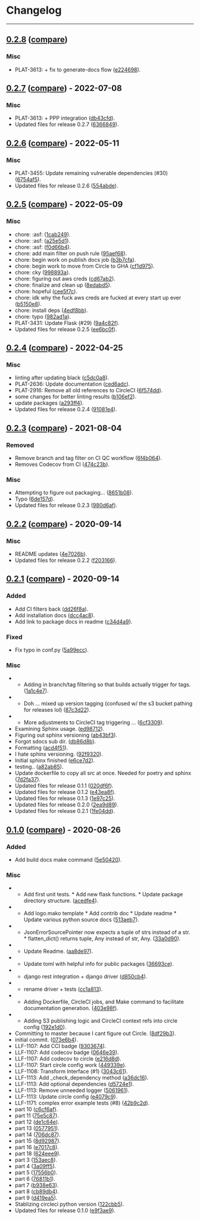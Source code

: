 # Changelog
---

## [0.2.8](https://github.com/LeafLink/pyll-json-errors/releases/tag/0.2.8) ([compare](https://github.com/LeafLink/pyll-json-errors/compare/0.2.7...0.2.8))

### Misc
- PLAT-3613: + fix to generate-docs flow ([e224698](https://github.com/LeafLink/pyll-json-errors/commit/e224698ae910470bfe37ab3b7cfe9e1b4010c3a2)).


## [0.2.7](https://github.com/LeafLink/pyll-json-errors/releases/tag/0.2.7) ([compare](https://github.com/LeafLink/pyll-json-errors/compare/0.2.6...0.2.7)) - 2022-07-08

### Misc
- PLAT-3613: + PPP integration ([db43cfd](https://github.com/LeafLink/pyll-json-errors/commit/db43cfddf520b7a10d1982e587f1792349ee4f17)).
- Updated files for release 0.2.7 ([6366849](https://github.com/LeafLink/pyll-json-errors/commit/6366849b99440b952b6f7da57004b123a6f0cd09)).


## [0.2.6](https://github.com/LeafLink/pyll-json-errors/releases/tag/0.2.6) ([compare](https://github.com/LeafLink/pyll-json-errors/compare/0.2.5...0.2.6)) - 2022-05-11

### Misc
- PLAT-3455: Update remaining vulnerable dependencies (#30) ([6754af5](https://github.com/LeafLink/pyll-json-errors/commit/6754af5f900a2c2fc3ca876d2ffe58aa027e1c08)).
- Updated files for release 0.2.6 ([554abde](https://github.com/LeafLink/pyll-json-errors/commit/554abde28dc373d406f3c89355ed4b7d5c009a30)).


## [0.2.5](https://github.com/LeafLink/pyll-json-errors/releases/tag/0.2.5) ([compare](https://github.com/LeafLink/pyll-json-errors/compare/0.2.4...0.2.5)) - 2022-05-09

### Misc
- chore: :asf: ([1cab249](https://github.com/LeafLink/pyll-json-errors/commit/1cab249b05aa625f296b1956ea378b88c40975a4)).
- chore: :asf: ([a25e5d1](https://github.com/LeafLink/pyll-json-errors/commit/a25e5d1779d0aef5b32b3e09bbb963071d704c7d)).
- chore: :asf: ([f0d66b4](https://github.com/LeafLink/pyll-json-errors/commit/f0d66b450c59e3fd3680d29847abee5a81f01760)).
- chore: add main filter on push rule ([95aef68](https://github.com/LeafLink/pyll-json-errors/commit/95aef68354038b1963fa0caec0a5b6495adb9d38)).
- chore: begin work on publish docs job ([b3b7cfa](https://github.com/LeafLink/pyll-json-errors/commit/b3b7cfac2607c17cc2a09990bc50382d15c55ad1)).
- chore: begin work to move from Circle to GHA ([cf1d975](https://github.com/LeafLink/pyll-json-errors/commit/cf1d9750dacb10ef8f6872a22af80b054b25e004)).
- chore: cky ([998893a](https://github.com/LeafLink/pyll-json-errors/commit/998893ac01bbacff90fd3718bd263ba75b27caa7)).
- chore: figuring out aws creds ([cd67ab2](https://github.com/LeafLink/pyll-json-errors/commit/cd67ab29c430d133437f03f13ba54f7ae090629a)).
- chore: finalize and clean up ([8edabd5](https://github.com/LeafLink/pyll-json-errors/commit/8edabd52ce4fa50aea7fddee05dc170b8ea520a9)).
- chore: hopeful ([cee5f7c](https://github.com/LeafLink/pyll-json-errors/commit/cee5f7cde931c9a6b193c8c45d8c2b15639b0260)).
- chore: idk why the fuck aws creds are fucked at every start up ever ([b5150e8](https://github.com/LeafLink/pyll-json-errors/commit/b5150e8890d6bc85015c6bd7b82c356cd8bf33b6)).
- chore: install deps ([4edf8bb](https://github.com/LeafLink/pyll-json-errors/commit/4edf8bb92220fdf18b9c2b22d0ba75c53ac24044)).
- chore: typo ([982ad1a](https://github.com/LeafLink/pyll-json-errors/commit/982ad1aeeff7477143ad8b32e30cbc19c55b6106)).
- PLAT-3431: Update Flask (#29) ([9a4c82f](https://github.com/LeafLink/pyll-json-errors/commit/9a4c82ffdc34ea3648f57bae9f1754aeba969159)).
- Updated files for release 0.2.5 ([ee6bc0f](https://github.com/LeafLink/pyll-json-errors/commit/ee6bc0f2e06c23e8d0b1dea744ac0d405b7f1bd9)).


## [0.2.4](https://github.com/LeafLink/pyll-json-errors/releases/tag/0.2.4) ([compare](https://github.com/LeafLink/pyll-json-errors/compare/0.2.3...0.2.4)) - 2022-04-25

### Misc
- linting after updating black ([c5dc0a8](https://github.com/LeafLink/pyll-json-errors/commit/c5dc0a8e9314aa84e15dc65299f8e81fd6199346)).
- PLAT-2636: Update documentation ([ced6adc](https://github.com/LeafLink/pyll-json-errors/commit/ced6adc24a061ac9a0bbd6d33a7fcba71a2011bd)).
- PLAT-2916: Remove all old references to CircleCI ([6f574dd](https://github.com/LeafLink/pyll-json-errors/commit/6f574ddfd9e8ed55152820063542d52fd3c419a2)).
- some changes for better linting results ([b106ef2](https://github.com/LeafLink/pyll-json-errors/commit/b106ef287a4b7dcf0b2f451df3b67ee9317a69a7)).
- update packages ([a293ff4](https://github.com/LeafLink/pyll-json-errors/commit/a293ff44990b7c3706a2a3d2d6dd81d1e125c66b)).
- Updated files for release 0.2.4 ([91081e4](https://github.com/LeafLink/pyll-json-errors/commit/91081e4cfd771aac8927f2ba52ae6310e51f479e)).


## [0.2.3](https://github.com/LeafLink/pyll-json-errors/releases/tag/0.2.3) ([compare](https://github.com/LeafLink/pyll-json-errors/compare/0.2.2...0.2.3)) - 2021-08-04

### Removed
- Remove branch and tag filter on CI QC workflow ([6f4b064](https://github.com/LeafLink/pyll-json-errors/commit/6f4b06448e5db8ee99f4ad174a88d1a1274d0f2e)).
- Removes Codecov from CI ([474c23b](https://github.com/LeafLink/pyll-json-errors/commit/474c23b5da65940e0cd2b7a78f0b4fafe73c9b28)).

### Misc
- Attempting to figure out packaging... ([8651b08](https://github.com/LeafLink/pyll-json-errors/commit/8651b08adc6fc29a2f0036758ae769c6f1051d5b)).
- Typo ([6de157d](https://github.com/LeafLink/pyll-json-errors/commit/6de157ddd167b4f5b2f2e52b6902d4ec33ad281b)).
- Updated files for release 0.2.3 ([980d6af](https://github.com/LeafLink/pyll-json-errors/commit/980d6af27d741e87e0b6b27037177def19aae2da)).


## [0.2.2](https://github.com/LeafLink/pyll-json-errors/releases/tag/0.2.2) ([compare](https://github.com/LeafLink/pyll-json-errors/compare/0.2.1...0.2.2)) - 2020-09-14

### Misc
- README updates ([4e7026b](https://github.com/LeafLink/pyll-json-errors/commit/4e7026bc91b1369318a0e4c8c89ddf8a6e708c67)).
- Updated files for release 0.2.2 ([f203166](https://github.com/LeafLink/pyll-json-errors/commit/f20316612e09695dd09c0de2966a1d60ab7bae2b)).


## [0.2.1](https://github.com/LeafLink/pyll-json-errors/releases/tag/0.2.1) ([compare](https://github.com/LeafLink/pyll-json-errors/compare/0.1.0...0.2.1)) - 2020-09-14

### Added
- Add CI filters back ([dd26f8a](https://github.com/LeafLink/pyll-json-errors/commit/dd26f8a19a22acfbce2ccb6c0426417b24017da8)).
- Add installation docs ([dcc4ac8](https://github.com/LeafLink/pyll-json-errors/commit/dcc4ac86622b463050f849174ee98a1ea2249696)).
- Add link to package docs in readme ([c34d4a9](https://github.com/LeafLink/pyll-json-errors/commit/c34d4a94692c671b4015fd23f6561baf65a1430c)).

### Fixed
- Fix typo in conf.py ([5a99ecc](https://github.com/LeafLink/pyll-json-errors/commit/5a99eccff6dc7768cd20911789dd50f259782a0f)).

### Misc
- - Adding in branch/tag filtering so that builds actually trigger for tags. ([1a1c4e7](https://github.com/LeafLink/pyll-json-errors/commit/1a1c4e780de164c47a4a30ac8e7dfdcba92f63b2)).
- - Doh ... mixed up version tagging (confused w/ the s3 bucket pathing for releases lol) ([87c3d22](https://github.com/LeafLink/pyll-json-errors/commit/87c3d221b64f64ca2a40fb1ae428ed075c653d3b)).
- - More adjustments to CircleCI tag triggering ... ([6cf3309](https://github.com/LeafLink/pyll-json-errors/commit/6cf3309259c4f72430e1e981fc5537ed6509203c)).
- Examining Sphinx usage. ([ed98712](https://github.com/LeafLink/pyll-json-errors/commit/ed98712153b5f41b7bf4e8bce3c2b9af9fe91eed)).
- Figuring out sphinx versioning ([ab43bf3](https://github.com/LeafLink/pyll-json-errors/commit/ab43bf3453ca52052f71de273f9ec3d43b8bb870)).
- Forgot sdocs sub dir. ([db86d8b](https://github.com/LeafLink/pyll-json-errors/commit/db86d8b5b97f9f988b52b7806e63d716e326be93)).
- Formatting ([acd4f51](https://github.com/LeafLink/pyll-json-errors/commit/acd4f51a6d222ef8fa4827c988b26f571558f3e6)).
- I hate sphinx versioning. ([92f9320](https://github.com/LeafLink/pyll-json-errors/commit/92f932019383347b06d2db714003f91dc15d70fb)).
- Initial sphinx finished ([e6ce7d2](https://github.com/LeafLink/pyll-json-errors/commit/e6ce7d26ff04f18eb8cfce0e0b8dc2410bfac6ea)).
- testing.. ([a82ab85](https://github.com/LeafLink/pyll-json-errors/commit/a82ab85fba47bb57777bd54955b0326d197129fa)).
- Update dockerfile to copy all src at once. Needed for poetry and sphinx ([7d2fa37](https://github.com/LeafLink/pyll-json-errors/commit/7d2fa376bff7f8b8f00180b62592d0a5f7f966a6)).
- Updated files for release 0.1.1 ([020df6f](https://github.com/LeafLink/pyll-json-errors/commit/020df6fbb9c993975e740586ab7614cd93ec500e)).
- Updated files for release 0.1.2 ([e43ea8f](https://github.com/LeafLink/pyll-json-errors/commit/e43ea8fc6a2c7aef1713115ed44ff608efd3b05a)).
- Updated files for release 0.1.3 ([1e97c25](https://github.com/LeafLink/pyll-json-errors/commit/1e97c256bc752eb0cdbcfbc2d68fda60a11a7088)).
- Updated files for release 0.2.0 ([2ea9d89](https://github.com/LeafLink/pyll-json-errors/commit/2ea9d89829e8f5022dda1f02dae7596d91a61549)).
- Updated files for release 0.2.1 ([1fe04dd](https://github.com/LeafLink/pyll-json-errors/commit/1fe04ddd29ebd411acd5d10074eec4ce3970c878)).


## [0.1.0](https://github.com/LeafLink/pyll-json-errors/releases/tag/0.1.0) ([compare](https://github.com/LeafLink/pyll-json-errors/compare/073e6b4158d450ff89fe34df8073dd472e3e1b42...0.1.0)) - 2020-08-26

### Added
- Add build docs make command ([5e50420](https://github.com/LeafLink/pyll-json-errors/commit/5e504208ebf0a394a17f97a4a7bf7e64a5848087)).

### Misc
- * Add first unit tests. * Add new flask functions. * Update package directory structure. ([acedfe4](https://github.com/LeafLink/pyll-json-errors/commit/acedfe497aff48032ea6d5c326b25292452abe5e)).
- * Add logo.mako template * Add contrib doc * Update readme * Update various python source docs ([513aeb7](https://github.com/LeafLink/pyll-json-errors/commit/513aeb7fafcf03df66a73b089c263b13f1170d2d)).
- * JsonErrorSourcePointer now expects a tuple of strs instead of a str. * flatten_dict() returns tuple, Any instead of str, Any. ([33a0d90](https://github.com/LeafLink/pyll-json-errors/commit/33a0d90ad9218da8d34d6daa71d473587b8443db)).
- * Update Readme. ([aa8de97](https://github.com/LeafLink/pyll-json-errors/commit/aa8de97da93240fdf6cea747e119ea7fc1c5009c)).
- * Update toml with helpful info for public packages ([36693ce](https://github.com/LeafLink/pyll-json-errors/commit/36693ce0d5bd287bd20dbbc4893a3a3813d3a473)).
- + django rest integration + django driver ([d850cb4](https://github.com/LeafLink/pyll-json-errors/commit/d850cb46a5b0a102dc8ccd5917118a125cce1165)).
- + rename driver + tests ([cc1a813](https://github.com/LeafLink/pyll-json-errors/commit/cc1a813d501b5ad5ab3d0607cd324fc97b04ad28)).
- - Adding Dockerfile, CircleCI jobs, and Make command to facilitate documentation generation. ([403e98f](https://github.com/LeafLink/pyll-json-errors/commit/403e98fd2d23f15237774caf0030a4541c63e696)).
- - Adding S3 publishing logic and CircleCI context refs into circle config ([192e1d0](https://github.com/LeafLink/pyll-json-errors/commit/192e1d04af5d55c025c91c10e1ee06156f2948a7)).
- Committing to master because I cant figure out Circle. ([8df29b3](https://github.com/LeafLink/pyll-json-errors/commit/8df29b3e5639038cb9315f0e0caa77d63d95964b)).
- initial commit. ([073e6b4](https://github.com/LeafLink/pyll-json-errors/commit/073e6b4158d450ff89fe34df8073dd472e3e1b42)).
- LLF-1107: Add CCI badge ([9303674](https://github.com/LeafLink/pyll-json-errors/commit/930367439b4229bb1341468b99c9f9ae78027c66)).
- LLF-1107: Add codecov badge ([0646e39](https://github.com/LeafLink/pyll-json-errors/commit/0646e39119cc0eb0c1ea38c92886c37c11c9090d)).
- LLF-1107: Add codecov to circle ([e216d8d](https://github.com/LeafLink/pyll-json-errors/commit/e216d8d7f2580c8596bfac2c9f0c3483e6cf7a35)).
- LLF-1107: Start circle config work ([449339e](https://github.com/LeafLink/pyll-json-errors/commit/449339e04c44524ffa6e562ed68ffeb77127104c)).
- LLF-1108: Transform Interface (#1) ([3043c61](https://github.com/LeafLink/pyll-json-errors/commit/3043c616fc01caec5a96de0227655f44ffb2eb9c)).
- LLF-1113: Add _check_dependency method ([a36dc16](https://github.com/LeafLink/pyll-json-errors/commit/a36dc1622a4d4a0144564411e93168a327928d10)).
- LLF-1113: Add optional dependencies ([d5724e1](https://github.com/LeafLink/pyll-json-errors/commit/d5724e150dd51701522ae458575efcd2ce387571)).
- LLF-1113: Remove unneeded logger ([5061961](https://github.com/LeafLink/pyll-json-errors/commit/5061961475c24dfea67664a31beafb2467a03ebf)).
- LLF-1113: Update circle config ([e4079c9](https://github.com/LeafLink/pyll-json-errors/commit/e4079c9096abe7210d369838aad8082c8b2ac3e6)).
- LLF-1171: complex error example tests (#8) ([42b9c2d](https://github.com/LeafLink/pyll-json-errors/commit/42b9c2d3724ae1f497858ee64c0123ac847f71f9)).
- part 10 ([c6cf6af](https://github.com/LeafLink/pyll-json-errors/commit/c6cf6af78461ce36948c4b972fb7653be43c18e9)).
- part 11 ([75e5c87](https://github.com/LeafLink/pyll-json-errors/commit/75e5c872f258f158e8a8ac918577d1557fe7c85f)).
- part 12 ([de1c64e](https://github.com/LeafLink/pyll-json-errors/commit/de1c64e85055611e91d31ba654fe55af9f485b93)).
- part 13 ([0577951](https://github.com/LeafLink/pyll-json-errors/commit/0577951870acd13bab10c4cbc49d73d519023635)).
- part 14 ([706dc87](https://github.com/LeafLink/pyll-json-errors/commit/706dc876393faa755697e58d9b555acda1a4e891)).
- part 15 ([8d92987](https://github.com/LeafLink/pyll-json-errors/commit/8d92987cfd3c277c6c5588457eed3b6e85679294)).
- part 16 ([e7017c8](https://github.com/LeafLink/pyll-json-errors/commit/e7017c8216b6b986c5c567742ff71d132514ac55)).
- part 18 ([624eee9](https://github.com/LeafLink/pyll-json-errors/commit/624eee9172d6ab615e8c86dcc17b8c25834bd6db)).
- part 3 ([153aec8](https://github.com/LeafLink/pyll-json-errors/commit/153aec848e0a26146068c6b33ca996ca54cbf16b)).
- part 4 ([3a09ff5](https://github.com/LeafLink/pyll-json-errors/commit/3a09ff534cc219202e85083f5e7e617eec0569c2)).
- part 5 ([17556b0](https://github.com/LeafLink/pyll-json-errors/commit/17556b0b58ed6e6d2539ecd37187aa9191d07845)).
- part 6 ([76811b1](https://github.com/LeafLink/pyll-json-errors/commit/76811b193188fc95cd440a428ed42bd30a46119b)).
- part 7 ([b938e63](https://github.com/LeafLink/pyll-json-errors/commit/b938e63bed42996bf82297b1eeb6c8b2733d036e)).
- part 8 ([cb89db4](https://github.com/LeafLink/pyll-json-errors/commit/cb89db4d2c71d32d80147dcc6a75e3d417864c31)).
- part 9 ([d419ea5](https://github.com/LeafLink/pyll-json-errors/commit/d419ea5c9a941fd68446032519ec7da1c8fa209a)).
- Stablizing circleci python version ([122cbb5](https://github.com/LeafLink/pyll-json-errors/commit/122cbb53bf41d1627a029a96148ba1512898ee6c)).
- Updated files for release 0.1.0 ([e9f3ae9](https://github.com/LeafLink/pyll-json-errors/commit/e9f3ae968090a8cbc543852405f52bfe0fc017e6)).


